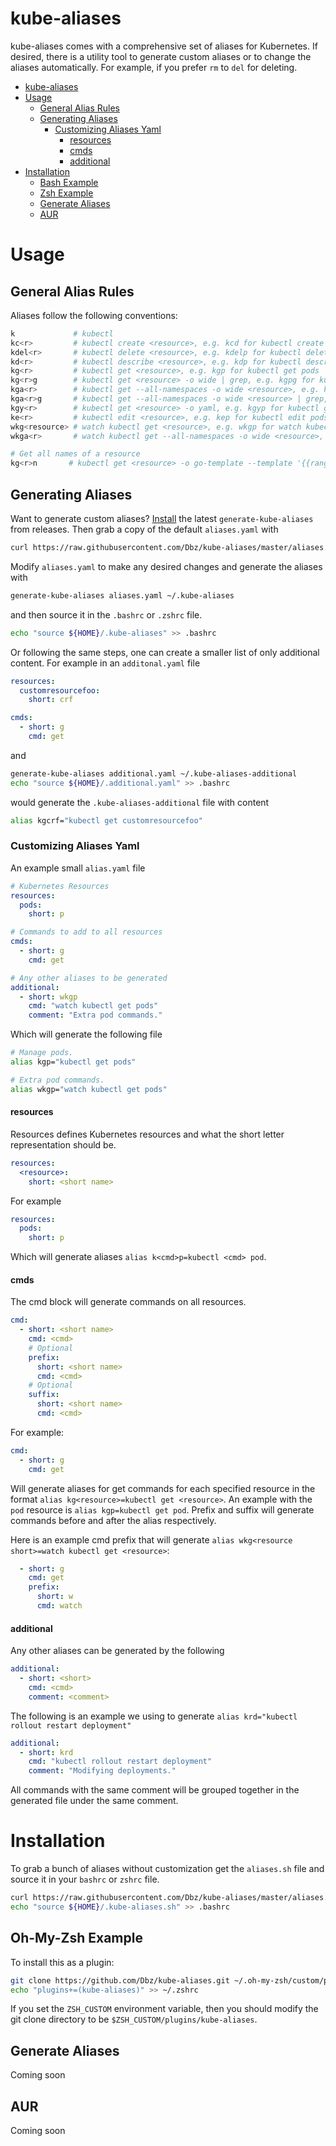 # kube-aliases

kube-aliases comes with a comprehensive set of aliases for Kubernetes. If
desired, there is a utility tool to generate custom aliases or to change the
aliases automatically. For example, if you prefer `rm` to `del` for deleting.

- [kube-aliases](#kube-aliases)
- [Usage](#usage)
  * [General Alias Rules](#general-alias-rules)
  * [Generating Aliases](#generating-aliases)
    + [Customizing Aliases Yaml](#customizing-aliases-yaml)
      - [resources](#resources)
      - [cmds](#cmds)
      - [additional](#additional)
- [Installation](#installation)
  * [Bash Example](#bash-example)
  * [Zsh Example](#zsh-example)
  * [Generate Aliases](#generate-aliases)
  * [AUR](#aur)
 
    
# Usage

## General Alias Rules

Aliases follow the following conventions:

```bash
k             # kubectl
kc<r>         # kubectl create <resource>, e.g. kcd for kubectl create deployment
kdel<r>       # kubectl delete <resource>, e.g. kdelp for kubectl delete pods
kd<r>         # kubectl describe <resource>, e.g. kdp for kubectl describe pod
kg<r>         # kubectl get <resource>, e.g. kgp for kubectl get pods
kg<r>g        # kubectl get <resource> -o wide | grep, e.g. kgpg for kubectl get pods -o wide | grep
kga<r>        # kubectl get --all-namespaces -o wide <resource>, e.g. kgap for kubectl --all-namespaces -o wide get pods
kga<r>g       # kubectl get --all-namespaces -o wide <resource> | grep, e.g. kgap for kubectl --all-namespaces -o wide get pods | grep
kgy<r>        # kubectl get <resource> -o yaml, e.g. kgyp for kubectl get pods -o yaml
ke<r>         # kubectl edit <resource>, e.g. kep for kubectl edit pods
wkg<resource> # watch kubectl get <resource>, e.g. wkgp for watch kubectl get pods
wkga<r>       # watch kubectl get --all-namespaces -o wide <resource>, e.g. wkgap for watch kubectl --all-namespaces -o wide get pods

# Get all names of a resource
kg<r>n       # kubectl get <resource> -o go-template --template '{{range .items}}{{.metadata.name}}{{\" \"}}{{end}}'", e.g. kgpn for kubectl get pods -o go-template --template '{{range .items}}{{.metadata.name}}{{\" \"}}{{end}}'"
```

## Generating Aliases

Want to generate custom aliases? [Install](#generate-aliases) the latest `generate-kube-aliases`
from releases. Then grab a copy of the default `aliases.yaml` with

```bash
curl https://raw.githubusercontent.com/Dbz/kube-aliases/master/aliases.yaml -o ${HOME}/aliases.yaml
```

Modify `aliases.yaml` to make any desired changes and generate the aliases with
```bash
generate-kube-aliases aliases.yaml ~/.kube-aliases
```

and then source it in the `.bashrc` or `.zshrc` file.

```bash
echo "source ${HOME}/.kube-aliases" >> .bashrc
```

Or following the same steps, one can create a smaller list of only additional
content. For example in an `additonal.yaml` file

```yaml
resources:
  customresourcefoo:
    short: crf

cmds:
  - short: g
    cmd: get
```

and 

```bash
generate-kube-aliases additional.yaml ~/.kube-aliases-additional
echo "source ${HOME}/.additional.yaml" >> .bashrc
```

would generate the `.kube-aliases-additional` file with content

```bash
alias kgcrf="kubectl get customresourcefoo"
```

### Customizing Aliases Yaml

An example small `alias.yaml` file

```yaml
# Kubernetes Resources
resources:
  pods:
    short: p

# Commands to add to all resources
cmds:
  - short: g
    cmd: get

# Any other aliases to be generated
additional:
  - short: wkgp
    cmd: "watch kubectl get pods"
    comment: "Extra pod commands."
```

Which will generate the following file

```bash
# Manage pods.
alias kgp="kubectl get pods"

# Extra pod commands.
alias wkgp="watch kubectl get pods"
```



#### resources

Resources defines Kubernetes resources and what the short letter representation
should be.

```yaml
resources:
  <resource>:
    short: <short name>
```

For example

```yaml
resources:
  pods:
    short: p
```

Which will generate aliases `alias k<cmd>p=kubectl <cmd> pod`.

####  cmds

The cmd block will generate commands on all resources.

```yaml
cmd:
  - short: <short name>
    cmd: <cmd>
    # Optional
    prefix:
      short: <short name>
      cmd: <cmd>
    # Optional
    suffix:
      short: <short name>
      cmd: <cmd>
```

For example:

```yaml
cmd:
  - short: g
    cmd: get
```

Will generate aliases for get commands for each specified resource in the
format `alias kg<resource>=kubectl get <resource>`.  An example with the `pod`
resource is `alias kgp=kubectl get pod`.  Prefix and suffix will generate
commands before and after the alias respectively.

Here is an example cmd prefix that will generate `alias wkg<resource short>=watch kubectl get <resource>`:

```yaml
  - short: g
    cmd: get
    prefix:
      short: w
      cmd: watch
```


#### additional

Any other aliases can be generated by the following

```yaml
additional:
  - short: <short>
    cmd: <cmd>
    comment: <comment>
```

The following is an example we using to generate `alias krd="kubectl rollout restart deployment"`

```yaml
additional:
  - short: krd
    cmd: "kubectl rollout restart deployment"
    comment: "Modifying deployments."
```

All commands with the same comment will be grouped together in the generated file under the same comment.

# Installation

To grab a bunch of aliases without customization get the
`aliases.sh` file and source it in your `bashrc` or `zshrc` file.

```bash
curl https://raw.githubusercontent.com/Dbz/kube-aliases/master/aliases.sh -o ${HOME}/.kube-aliases.sh
echo "source ${HOME}/.kube-aliases.sh" >> .bashrc
```

## Oh-My-Zsh Example

To install this as a plugin:

```bash
git clone https://github.com/Dbz/kube-aliases.git ~/.oh-my-zsh/custom/plugins/kube-aliases
echo "plugins+=(kube-aliases)" >> ~/.zshrc
```

If you set the `ZSH_CUSTOM` environment variable, then you should modify the git clone directory to be `$ZSH_CUSTOM/plugins/kube-aliases`.

## Generate Aliases

Coming soon

## AUR

Coming soon

